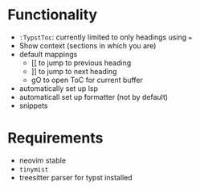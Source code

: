 # Functionality

- `:TypstToc`: currently limited to only headings using `=`
- Show context (sections in which you are)
- default mappings
  - [[ to jump to previous heading
  - ]] to jump to next heading
  - gO to open ToC for current buffer
- automatically set up lsp
- automaticall set up formatter (not by default)
- snippets

# Requirements

- neovim stable
- `tinymist`
- treesitter parser for typst installed
